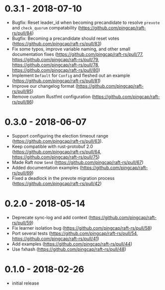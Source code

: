 # 0.3.1 - 2018-07-10

- Bugfix: Reset leader_id when becoming precandidate to resolve `prevote` and `check_quorum` compatability (https://github.com/pingcap/raft-rs/pull/84)
- Bugfix: Becoming a precandidate should reset votes (https://github.com/pingcap/raft-rs/pull/83)
- Fix some typos, improve variable naming, and other small documentation fixes (https://github.com/pingcap/raft-rs/pull/77, https://github.com/pingcap/raft-rs/pull/79, https://github.com/pingcap/raft-rs/pull/78, https://github.com/pingcap/raft-rs/pull/80)
- Implement `Default` for `Config` and fleshed out an example (https://github.com/pingcap/raft-rs/pull/81)
- Improve our changelog format (https://github.com/pingcap/raft-rs/pull/85)
- Remove custom Rustfmt configuration (https://github.com/pingcap/raft-rs/pull/86)

# 0.3.0 - 2018-06-07

- Support configuring the election timeout range (https://github.com/pingcap/raft-rs/pull/63).
- Keep compatible with rust-protobuf 2.0 (https://github.com/pingcap/raft-rs/pull/64, https://github.com/pingcap/raft-rs/pull/75)
- Made Raft now `Send` (https://github.com/pingcap/raft-rs/pull/67)
- Added documentation examples (https://github.com/pingcap/raft-rs/pull/69)
- Fixed a deadlock in the prevote migration process (https://github.com/pingcap/raft-rs/pull/42)

# 0.2.0 - 2018-05-14

- Deprecate sync-log and add context (https://github.com/pingcap/raft-rs/pull/59)
- Fix learner isolation bug (https://github.com/pingcap/raft-rs/pull/58)
- Port several tests (https://github.com/pingcap/raft-rs/pull/54, https://github.com/pingcap/raft-rs/pull/41)
- Add examples (https://github.com/pingcap/raft-rs/pull/44)
- Use fxhash (https://github.com/pingcap/raft-rs/pull/48)

# 0.1.0 - 2018-02-26

- initial release
